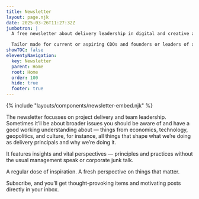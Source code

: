 ```yaml
---
title: Newsletter
layout: page.njk
date: 2025-03-26T11:27:32Z
jumbotron: |
  A free newsletter about delivery leadership in digital and creative agencies and SaaS product businesses.{.smaller}

  Tailor made for current or aspiring CDOs and founders or leaders of ambitious businesses.{.small}
showTOC: false
eleventyNavigation:
  key: Newsletter
  parent: Home
  root: Home
  order: 100
  hide: true
  footer: true
---
```


{% include "layouts/components/newsletter-embed.njk" %}

The newsletter focusses on project delivery and team leadership. Sometimes it’ll be about broader issues you should be aware of and have a good working understanding about — things from economics, technology, geopolitics, and culture, for instance, all things that shape what we’re doing as delivery principals and why we’re doing it.

It features insights and vital perspectives — principles and practices without the usual management speak or corporate junk talk.

A regular dose of inspiration. A fresh perspective on things that matter.

Subscribe, and you’ll get thought-provoking items and motivating posts directly in your inbox.
